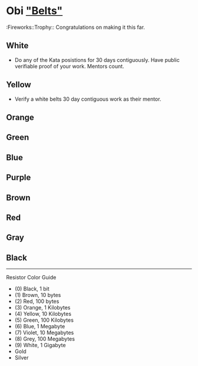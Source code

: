 # Obi ["Belts"](https://en.wikipedia.org/wiki/Obi_(martial_arts))
:Fireworks::Trophy:: Congratulations on making it this far.

## White
- Do any of the Kata posistions for 30 days contiguously. Have public verifiable proof of your work. Mentors count.

## Yellow
- Verify a white belts 30 day contiguous work as their mentor.

## Orange

## Green

## Blue

## Purple

## Brown

## Red

## Gray

## Black

---
Resistor Color Guide

- (0) Black,    1   bit
- (1) Brown,    10  bytes
- (2) Red,      100 bytes
- (3) Orange,   1   Kilobytes
- (4) Yellow,   10  Kilobytes
- (5) Green,    100 Kilobytes
- (6) Blue,     1   Megabyte
- (7) Violet,   10  Megabytes
- (8) Grey,     100 Megabytes
- (9) White,    1   Gigabyte
- Gold
- Silver